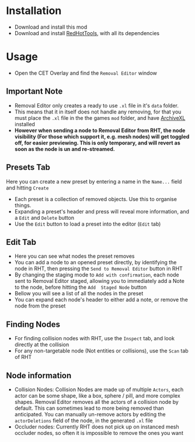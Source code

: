 # Installation
- Download and install this mod
- Download and install [RedHotTools](https://github.com/psiberx/cp2077-red-hot-tools), with all its dependencies

# Usage
- Open the CET Overlay and find the `Removal Editor` window
## Important Note
- Removal Editor only creates a ready to use `.xl` file in it's `data` folder.
- This means that it in itself does not handle any removing, for that you must place the `.xl` file in the the games `mod` folder, and have [ArchiveXL](https://github.com/psiberx/cp2077-archive-xl) installed
- **However when sending a node to Removal Editor from RHT, the node visibility (For those which support it, e.g. mesh nodes) will get toggled off, for easier previewing. This is only temporary, and will revert as soon as the node is un and re-streamed.**
## Presets Tab
Here you can create a new preset by entering a name in the `Name...` field and hitting `Create`
- Each preset is a collection of removed objects. Use this to organise things.
- Expanding a preset's header and press will reveal more information, and a `Edit` and `Delete` button
- Use the `Edit` button to load a preset into the editor (`Edit` tab)
## Edit Tab
- Here you can see what nodes the preset removes
- You can add a node to an opened preset directly, by identifying the node in RHT, then pressing the `Send to Removal Editor` button in RHT
- By changing the staging mode to `Add with confirmation`, each node sent to Removal Editor staged, allowing you to immediately add a Note to the node, before hitting the `Add  Staged Node` button
- Bellow you will see a list of all the nodes in the preset
- You can expand each node's header to either add a note, or remove the node from the preset
## Finding Nodes
- For finding collision nodes with RHT, use the `Inspect` tab, and look directly at the collision
- For any non-targetable node (Not entities or collisions), use the `Scan` tab of RHT
## Node information
- Collision Nodes: Collision Nodes are made up of multiple `Actors`, each actor can be some shape, like a box, sphere / pill, and more complex shapes. Removal Editor removes all the actors of a collision node by default. This can sometimes lead to more being removed than anticipated. You can manually un-remove actors by editing the `actorDeletions` field of the node, in the generated `.xl` file
- Occluder nodes: Currently RHT does not pick up on instanced mesh occluder nodes, so often it is impossible to remove the ones you want
